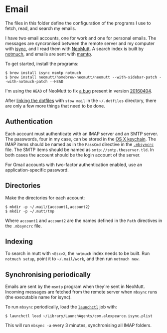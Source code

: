 # Email

The files in this folder define the configuration of the programs I use to 
fetch, read, and search my emails.

I have two email accounts, one for work and one for personal emails. The 
messages are syncronised between the remote server and my computer with 
[isync][isync], and I read them with [NeoMutt][neomutt]. A search index is 
built by [notmuch][notmuch], and emails are sent with [msmtp][msmtp].

To get started, install the programs:

```shell
$ brew install isync msmtp notmuch
$ brew install neomutt/homebrew-neomutt/neomutt --with-sidebar-patch --with-notmuch-patch --HEAD
```

I'm using the `HEAD` of NeoMutt to fix [a bug][neomutt_bug] present in version 
[20160404][neomutt_20160404].

After [linking the dotfiles][stow_tutorial] with `stow mail` in the 
`~/.dotfiles` directory, there are only a few more things that need to be done.

## Authentication

Each account must authenticate with an IMAP server and an SMTP server. The
passwords, four in my case, can be stored in the [OS X keychain][keychain]. The
IMAP items should be named as in the `PassCmd` directive in the
[`.mbsyncrc`](.mbsyncrc) file. The SMTP items should be named as
`smtp://smtp.theserver.tld`. In both cases the account should be the login
account of the server.

For Gmail accounts with two-factor authentication enabled, use an 
application-specific password.

## Directories

Make the directories for each account:

```shell
$ mkdir -p ~/.mail/{account1,account2}
$ mkdir -p ~/.mutt/tmp
```

Where `account1` and `account2` are the names defined in the `Path` directives 
in the `.mbsyncrc` file.

## Indexing

To search in mutt with `<Esc>X`, the `notmuch` index needs to be built.
Run `notmuch setup`, point it to `~/.mail/work`, and then run `notmuch new`.

## Synchronising periodically

Emails are sent by the `msmtp` program when they're sent in NeoMutt. Incoming 
messages are fetched from the remote server when `mbsync` runs (the executable 
name for isync).

To run `mbsync` periodically, load the [`launchctl`][launchctl] job with:

```shell
$ launchctl load ~/Library/LaunchAgents/com.alexpearce.isync.plist
```

This will run `mbsync -a` every 3 minutes, synchronising all IMAP folders.

[isync]: http://isync.sourceforge.net
[neomutt]: http://www.neomutt.org/
[neomutt_bug]: https://github.com/neomutt/neomutt/issues/11
[neomutt_20160404]: https://github.com/neomutt/neomutt/releases/tag/neomutt-20160404
[notmuch]: https://notmuchmail.org
[msmtp]: http://msmtp.sourceforge.net
[stow_tutorial]: https://alexpearce.me/2016/02/managing-dotfiles-with-stow/
[keychain]: https://en.wikipedia.org/wiki/Keychain_(software)
[launchctl]: http://launchd.info
